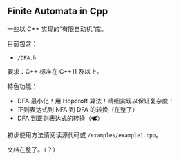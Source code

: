 ## Finite Automata in Cpp

一些以 C++ 实现的“有限自动机”库。

目前包含：

- `/DFA.h`

要求：C++ 标准在 C++11 及以上。

特色功能：

- DFA 最小化！用 Hopcroft 算法！精细实现以保证复杂度！
- 正则表达式到 NFA 到 DFA 的转换（在整了）
- DFA 到正则表达式的转换（🕊）

初步使用方法请阅读源代码或 `/examples/example1.cpp`。

文档在整了。（？）
